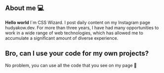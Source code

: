 
## About me 💻
**Hello world** 
I`m CSS Wizard. I post daily content on my Instagram page hudyakow.dev. For more than three years, I have had many opportunities to work in a wide range of web technologies, which has allowed me to accumulate a significant amount of diverse experience.

## Bro, can I use your code for my own projects?
No problem, you can use all the code that you see on my page 🤙
